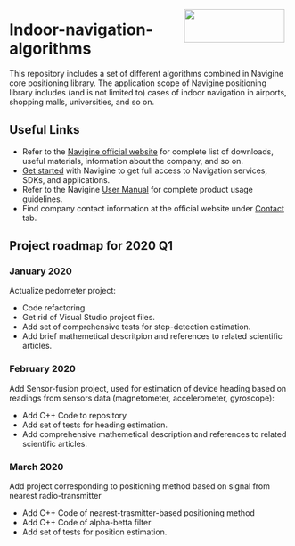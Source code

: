 <a href="http://navigine.com"><img src="https://navigine.com/wp-content/themes/flat-theme/assets/images/img/w_menuLogo.svg" align="right" height="60" width="180" hspace="10" vspace="5"></a>

# Indoor-navigation-algorithms

This repository includes a set of different algorithms combined in Navigine core positioning library. The application scope of Navigine positioning library includes (and is not limited to) cases of indoor navigation in airports, shopping malls, universities, and so on.

## Useful Links

- Refer to the [Navigine official website](https://navigine.com/) for complete list of downloads, useful materials, information about the company, and so on.
- [Get started](http://client.navigine.com/login) with Navigine to get full access to Navigation services, SDKs, and applications.
- Refer to the Navigine [User Manual](http://docs.navigine.com/) for complete product usage guidelines.
- Find company contact information at the official website under <a href="https://navigine.com/contacts/">Contact</a> tab.

## Project roadmap for 2020 Q1

### January 2020

Actualize pedometer project:
- Code refactoring
- Get rid of Visual Studio project files.
- Add set of comprehensive tests for step-detection estimation.
- Add brief mathemetical descritpion and references to related scientific articles.

### February 2020

Add Sensor-fusion project, used for estimation of device heading based on readings from sensors data (magnetometer, accelerometer, gyroscope):
- Add C++ Code to repository
- Add set of  tests for heading estimation.
- Add comprehensive mathemetical description and references to related scientific articles.

### March 2020

Add project corresponding to positioning method based on signal from nearest radio-transmitter
- Add C++ Code of nearest-trasmitter-based positioning method
- Add C++ Code of alpha-betta filter
- Add set of tests for position estimation.

